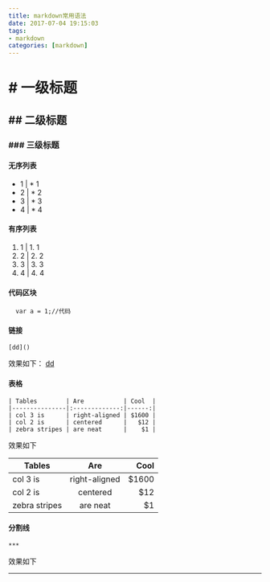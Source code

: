 ```yaml
---
title: markdown常用语法
date: 2017-07-04 19:15:03
tags: 
- markdown
categories: [markdown]
---
```


# # 一级标题
## ## 二级标题
### ### 三级标题

#### 无序列表
*  1 | * 1
*  2 | * 2
*  3 | * 3
*  4 | * 4

#### 有序列表
1. 1 | 1. 1
2. 2 | 2. 2
3. 3 | 3. 3
4. 4 | 4. 4

#### 代码区块

```
  var a = 1;//代码
```


#### 链接
```
[dd]()
```
效果如下：
[dd]()

#### 表格
```
| Tables        | Are           | Cool  |
|---------------|:-------------:|------:|
| col 3 is      | right-aligned | $1600 |
| col 2 is      | centered      |   $12 |
| zebra stripes | are neat      |    $1 |
```
效果如下

| Tables        | Are           | Cool  |
|---------------|:-------------:|------:|
| col 3 is      | right-aligned | $1600 |
| col 2 is      | centered      |   $12 |
| zebra stripes | are neat      |    $1 |

#### 分割线
```
***
```
效果如下
***